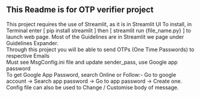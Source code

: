 ## This Readme is for OTP verifier project
<p>
This project requires the use of Streamlit, as it is in Streamlit UI
To install, in Terminal enter [ pip install streamlit ] then [ streamlit run {file_name.py} ] to launch web page.
Most of the Guidelines are in Streamlit we page under Guidelines Expander.
<br>
Through this project you will be able to send OTPs (One Time Passwords) to respective Emails
<br>
Must see MsgConfig.ini file and update sender_pass, use Google app password
<br>
To get Google App Password, search Online or Follow:-
Go to google account -> Search app password -> Go to app password -> Create one.
<br>
Config file can also be used to Change / Customise body of message.